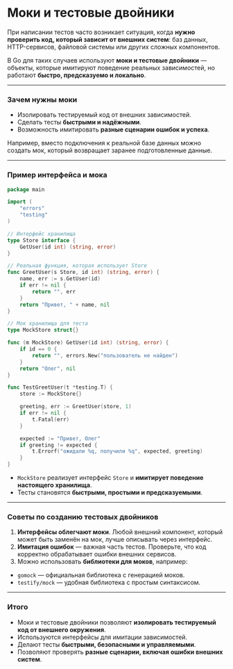 # Моки и тестовые двойники

При написании тестов часто возникает ситуация, когда **нужно проверить код, который зависит от внешних систем**: баз данных, HTTP-сервисов, файловой системы или других сложных компонентов.

В Go для таких случаев используют **моки и тестовые двойники** — объекты, которые имитируют поведение реальных зависимостей, но работают **быстро, предсказуемо и локально**.

---

### Зачем нужны моки

* Изолировать тестируемый код от внешних зависимостей.
* Сделать тесты **быстрыми и надёжными**.
* Возможность имитировать **разные сценарии ошибок и успеха**.

Например, вместо подключения к реальной базе данных можно создать мок, который возвращает заранее подготовленные данные.

---

### Пример интерфейса и мока

```go
package main

import (
    "errors"
    "testing"
)

// Интерфейс хранилища
type Store interface {
    GetUser(id int) (string, error)
}

// Реальная функция, которая использует Store
func GreetUser(s Store, id int) (string, error) {
    name, err := s.GetUser(id)
    if err != nil {
        return "", err
    }
    return "Привет, " + name, nil
}

// Мок хранилища для теста
type MockStore struct{}

func (m MockStore) GetUser(id int) (string, error) {
    if id == 0 {
        return "", errors.New("пользователь не найден")
    }
    return "Олег", nil
}

func TestGreetUser(t *testing.T) {
    store := MockStore{}

    greeting, err := GreetUser(store, 1)
    if err != nil {
        t.Fatal(err)
    }

    expected := "Привет, Олег"
    if greeting != expected {
        t.Errorf("ожидали %q, получили %q", expected, greeting)
    }
}
```

* `MockStore` реализует интерфейс `Store` и **имитирует поведение настоящего хранилища**.
* Тесты становятся **быстрыми, простыми и предсказуемыми**.

---

### Советы по созданию тестовых двойников

1. **Интерфейсы облегчают моки**. Любой внешний компонент, который может быть заменён на мок, лучше описывать через интерфейс.
2. **Имитация ошибок** — важная часть тестов. Проверьте, что код корректно обрабатывает ошибки внешних сервисов.
3. Можно использовать **библиотеки для моков**, например:

* `gomock` — официальная библиотека с генерацией моков.
* `testify/mock` — удобная библиотека с простым синтаксисом.

---

### Итого

* Моки и тестовые двойники позволяют **изолировать тестируемый код от внешнего окружения**.
* Используются интерфейсы для имитации зависимостей.
* Делают тесты **быстрыми, безопасными и управляемыми**.
* Позволяют проверять **разные сценарии, включая ошибки внешних систем**.